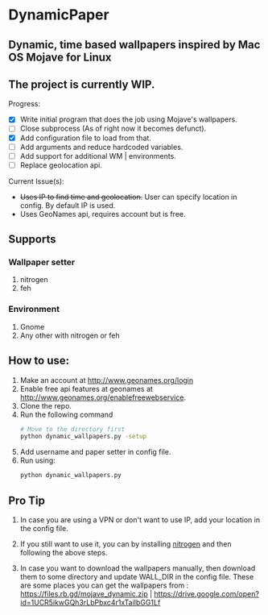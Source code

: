 # DynamicPaper

## Dynamic, time based wallpapers inspired by Mac OS Mojave for Linux

## The project is currently WIP.

Progress:

- [x] Write initial program that does the job using Mojave's wallpapers.
- [ ] Close subprocess (As of right now it becomes defunct).
- [x] Add configuration file to load from that.
- [ ] Add arguments and reduce hardcoded variables.
- [ ] Add support for additional WM | environments.
- [ ] Replace geolocation api.

Current Issue(s):
- ~~Uses IP to find time and geolocation.~~ User can specify location in config. By default IP is used.
- Uses GeoNames api, requires account but is free.

## Supports

### Wallpaper setter

1. nitrogen
2. feh

### Environment

1. Gnome
2. Any other with nitrogen or feh

## How to use:

1. Make an account at http://www.geonames.org/login  
2. Enable free api features at geonames at http://www.geonames.org/enablefreewebservice.
3. Clone the repo.
4. Run the following command
    ```sh
    # Move to the directory first
    python dynamic_wallpapers.py -setup
    ```
5. Add username and paper setter in config file.
6. Run using:  
    ```sh
    python dynamic_wallpapers.py
    ```
## Pro Tip

1. In case you are using a VPN or don't want to use IP, add your location in the config file.

2. If you still want to use it, you can by installing <a href="https://github.com/l3ib/nitrogen">nitrogen</a> and then following the above steps.

3. In case you want to download the wallpapers manually, then download them to some directory and update WALL_DIR in the config file.
These are some places you can get the wallpapers from : https://files.rb.gd/mojave_dynamic.zip | https://drive.google.com/open?id=1UCR5ikwGQh3rLbPbxc4r1xTaiIbGG1Lf